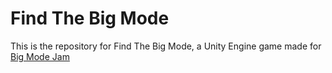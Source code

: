 # Find The Big Mode
This is the repository for Find The Big Mode, a Unity Engine game made for [Big Mode Jam](https://itch.io/jam/bigmode-2023)
